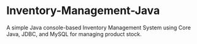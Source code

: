 # Inventory-Management-Java
A simple Java console-based Inventory Management System using Core Java, JDBC, and MySQL for managing product stock.
